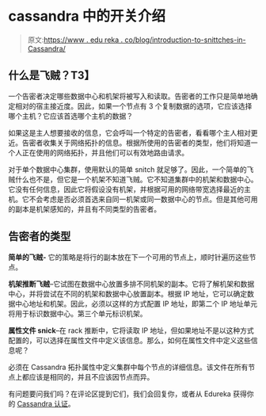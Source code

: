 # cassandra 中的开关介绍

> 原文:[https://www . edu reka . co/blog/introduction-to-snittches-in-Cassandra/](https://www.edureka.co/blog/introduction-to-snitches-in-cassandra/)

## **什么是飞贼？T3】**

一个告密者决定哪些数据中心和机架将被写入和读取。告密者的工作只是简单地确定相对的宿主接近度。因此，如果一个节点有 3 个复制数据的选项，它应该选择哪个主机？它应该首选哪个主机的数据？

如果这是主人想要接收的信息，它会呼叫一个特定的告密者，看看哪个主人相对更近。告密者收集关于网络拓扑的信息。根据所使用的告密者的类型，他们将知道一个人正在使用的网络拓扑，并且他们可以有效地路由请求。

对于单个数据中心集群，使用默认的简单 snitch 就足够了。因此，一个简单的飞贼什么也不是，但它是一个机架不知道飞贼。它不知道集群中的机架和数据中心。它没有任何信息，因此它将假设没有机架，并根据可用的网络带宽选择最近的主机。它不会考虑是否必须首选来自同一机架或同一数据中心的节点。但是其他可用的副本是机架感知的，并且有不同类型的告密者。

## **告密者的类型**

**简单的飞贼-** 它的策略是将行的副本放在下一个可用的节点上，顺时针遍历这些节点。

**机架推断飞贼**–它试图在数据中心放置多排不同机架的副本。它将了解机架和数据中心，并将尝试在不同的机架和数据中心放置副本。根据 IP 地址，它可以确定数据中心地址和机架。因此，必须以这样的方式配置 IP 地址，即第二个 IP 地址单元将用于标识数据中心。第三个单元标识机架。

**属性文件 snick**–在 rack 推断中，它将读取 IP 地址，但如果地址不是以这种方式配置的，可以选择在属性文件中定义该信息。那么，如何在属性文件中定义这些信息呢？

必须在 Cassandra 拓扑属性中定义集群中每个节点的详细信息。该文件在所有节点上都应该是相同的，并且不应该因节点而异。

有问题要问我们吗？在评论区提到它们，我们会回复你，或者从 Edureka 获得你的 [Cassandra 认证](https://www.edureka.co/cassandra)。